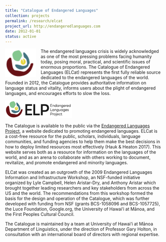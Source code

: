 ```yaml
---
title: "Catalogue of Endangered Languages"
collection: projects
permalink: /research/elcat
project_url: http://endangeredlanguages.com
date: 2012-01-01
status: active
---
```



<img src="/images/ELP-cropped.png" width="100"  align="left" style="margin-right:15px;" >  The endangered languages crisis is widely acknowledged as one of the most pressing problems facing humanity today, posing moral, practical, and scientific issues of enormous proportions. The Catalogue of Endangered Languages (ELCat) represents the first fully reliable source dedicated to the endangered languages of the world. Founded in 2012, the Catalogue provides authoritative information on language status and vitality, informs users about the plight of endangered languages, and encourages efforts to slow the loss.

![ELP](/images/ELP-Logo-Horiz.png)

The Catalogue is available to the public via the [Endangered Languages Project](http://www.endangeredlanguages.com), a website dedicated to promoting endangered languages. ELCat is a cost-free resource for the public, scholars, individuals, language communities, and funding agencies to help them make the best decisions in how to deploy limited resources most effectively (Hauk &amp; Heaton 2017). This website serves both as a resource for information on the languages of the world, and as an arena to collaborate with others working to document, revitalize, and promote endangered and minority languages.

ELCat was created as an outgrowth of the 2009 Endangered Languages Information and Infrastructure Workshop, an NSF-funded initiative organized by Lyle Campbell, Helen Aristar-Dry, and Anthony Aristar which brought together leading researchers and key stakeholders from across the US and the world. The recommendations from this workshop formed the basis for the design and operation of the Catalogue, which was further developed with funding from NSF (grants BCS-1058096 and BCS-1057725), the Luce Foundation, Google.org,  the University of Hawai‘i at Mānoa, and the First Peoples Cultural Council.

The Catalogue is maintained by a team at University of Hawai‘i at Mānoa Department of Linguistics, under the direction of Professor Gary Holton, in consultation with an international board of directors with regional expertise.
